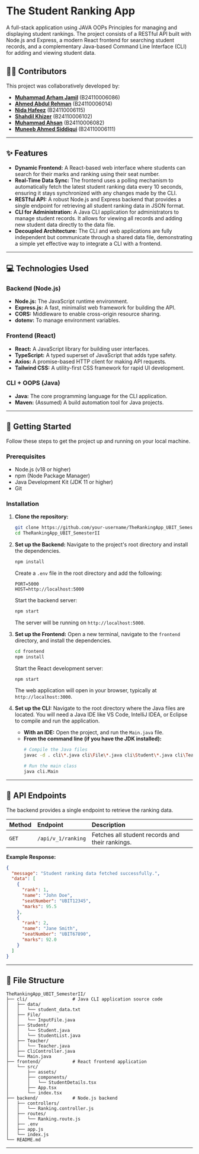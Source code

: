 # The Student Ranking App

A full-stack application using JAVA OOPs Principles for managing and displaying student rankings. The project consists of a RESTful API built with Node.js and Express, a modern React frontend for searching student records, and a complementary Java-based Command Line Interface (CLI) for adding and viewing student data.

## 👨‍💻 Contributors

This project was collaboratively developed by:

- **[Muhammad Arham Jamil](https://github.com/codewitharham)** (B24110006086)
- **[Ahmed Abdul Rehman](https://github.com/CodingatAhmed)** (B24110006014)
- **[Nida Hafeez](https://github.com/nida179)** (B24110006115)
- **[Shahdil Khizer](https://github.com/shahdilkhizer)** (B24110006102)
- **[Muhammad Ahsan](https://github.com/Ahsan-05)** (B24110006082)
- **[Muneeb Ahmed Siddiqui](https://github.com/muneeb-ahmed-siddiqui)** (B24110006111)

-----

## ✨ Features

  - **Dynamic Frontend:** A React-based web interface where students can search for their marks and ranking using their seat number.
  - **Real-Time Data Sync:** The frontend uses a polling mechanism to automatically fetch the latest student ranking data every 10 seconds, ensuring it stays synchronized with any changes made by the CLI.
  - **RESTful API:** A robust Node.js and Express backend that provides a single endpoint for retrieving all student ranking data in JSON format.
  - **CLI for Administration:** A Java CLI application for administrators to manage student records. It allows for viewing all records and adding new student data directly to the data file.
  - **Decoupled Architecture:** The CLI and web applications are fully independent but communicate through a shared data file, demonstrating a simple yet effective way to integrate a CLI with a frontend.

-----

## 💻 Technologies Used

### Backend (Node.js)

  - **Node.js:** The JavaScript runtime environment.
  - **Express.js:** A fast, minimalist web framework for building the API.
  - **CORS:** Middleware to enable cross-origin resource sharing.
  - **dotenv:** To manage environment variables.

### Frontend (React)

  - **React:** A JavaScript library for building user interfaces.
  - **TypeScript:** A typed superset of JavaScript that adds type safety.
  - **Axios:** A promise-based HTTP client for making API requests.
  - **Tailwind CSS:** A utility-first CSS framework for rapid UI development.

### CLI + OOPS (Java)

  - **Java:** The core programming language for the CLI application.
  - **Maven:** (Assumed) A build automation tool for Java projects.

-----

## 🚀 Getting Started

Follow these steps to get the project up and running on your local machine.

### Prerequisites

  - Node.js (v18 or higher)
  - npm (Node Package Manager)
  - Java Development Kit (JDK 11 or higher)
  - Git

### Installation

1.  **Clone the repository:**

    ```bash
    git clone https://github.com/your-username/TheRankingApp_UBIT_SemesterII.git
    cd TheRankingApp_UBIT_SemesterII
    ```

2.  **Set up the Backend:**
    Navigate to the project's root directory and install the dependencies.

    ```bash
    npm install
    ```

    Create a `.env` file in the root directory and add the following:

    ```
    PORT=5000
    HOST=http://localhost:5000
    ```

    Start the backend server:

    ```bash
    npm start
    ```

    The server will be running on `http://localhost:5000`.

3.  **Set up the Frontend:**
    Open a new terminal, navigate to the `frontend` directory, and install the dependencies.

    ```bash
    cd frontend
    npm install
    ```

    Start the React development server:

    ```bash
    npm start
    ```

    The web application will open in your browser, typically at `http://localhost:3000`.

4.  **Set up the CLI:**
    Navigate to the root directory where the Java files are located. You will need a Java IDE like VS Code, IntelliJ IDEA, or Eclipse to compile and run the application.

      - **With an IDE:** Open the project, and run the `Main.java` file.
      - **From the command line (if you have the JDK installed):**
        ```bash
        # Compile the Java files
        javac -d . cli\*.java cli\File\*.java cli\Student\*.java cli\Teacher\*.java

        # Run the main class
        java cli.Main
        ```

-----

## 🔑 API Endpoints

The backend provides a single endpoint to retrieve the ranking data.

| Method | Endpoint | Description |
| :--- | :--- | :--- |
| `GET` | `/api/v_1/ranking` | Fetches all student records and their rankings. |

**Example Response:**

```json
{
  "message": "Student ranking data fetched successfully.",
  "data": [
    {
      "rank": 1,
      "name": "John Doe",
      "seatNumber": "UBIT12345",
      "marks": 95.5
    },
    {
      "rank": 2,
      "name": "Jane Smith",
      "seatNumber": "UBIT67890",
      "marks": 92.0
    }
  ]
}
```

-----

## 📂 File Structure

```
TheRankingApp_UBIT_SemesterII/
├── cli/                 # Java CLI application source code
│   ├── data/
│   │   └── student_data.txt
│   ├── File/
│   │   └── InputFile.java
│   ├── Student/
│   │   └── Student.java
│   │   └── StudentList.java
│   ├── Teacher/
│   │   └── Teacher.java
│   ├── CliController.java
│   └── Main.java
├── frontend/            # React frontend application
│   └── src/
│       ├── assets/
│       ├── components/
│       │   └── StudentDetails.tsx
│       ├── App.tsx
│       └── index.tsx
├── backend/             # Node.js backend
│   ├── controllers/
│   │   └── Ranking.controller.js
│   ├── routes/
│   │   └── Ranking.route.js
│   ├── .env
│   ├── app.js
│   └── index.js
└── README.md
```

-----
